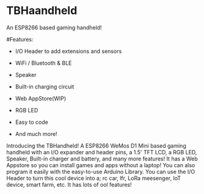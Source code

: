 # TBHaandheld
An ESP8266 based gaming handheld!

#Features:

- I/O Header to add extensions and sensors

- WiFi / Bluetooth & BLE

- Speaker

- Built-in charging circuit

- Web AppStore(WIP)

- RGB LED

- Easy to code

- And much more!

Introducing the TBHandheld! A ESP8266 WeMos D1 Mini based gaming handheld with an I/O expander and header pins, a 1.5' TFT LCD, a RGB LED, Speaker, Built-in charger and battery, and many more features! It has a Web Appstore so you can install games and apps without a laptop! You can also program it easily with the easy-to-use Arduino Library. You can use the I/O Header to turn this cool device into a; rc car, lfr, LoRa meesenger, IoT device, smart farm, etc. It has lots of ool features!

